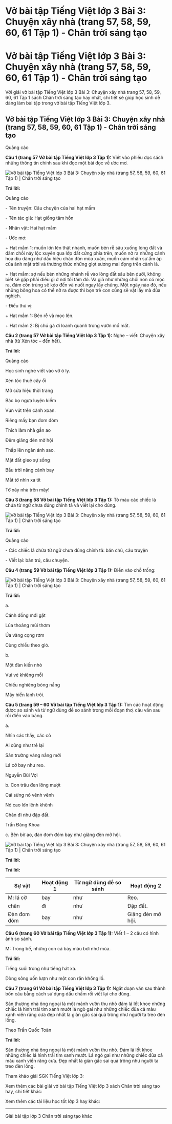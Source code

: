# Vở bài tập Tiếng Việt lớp 3 Bài 3: Chuyện xây nhà (trang 57, 58, 59, 60, 61 Tập 1) - Chân trời sáng tạo

# Vở bài tập Tiếng Việt lớp 3 Bài 3: Chuyện xây nhà (trang 57, 58, 59, 60, 61 Tập 1) - Chân trời sáng tạo

Với giải vở bài tập Tiếng Việt lớp 3 Bài 3: Chuyện xây nhà trang 57, 58, 59, 60, 61 Tập 1 sách Chân trời sáng tạo hay nhất, chi tiết sẽ giúp học sinh dễ dàng làm bài tập trong vở bài tập Tiếng Việt lớp 3.

## Vở bài tập Tiếng Việt lớp 3 Bài 3: Chuyện xây nhà (trang 57, 58, 59, 60, 61 Tập 1) - Chân trời sáng tạo

Quảng cáo

**Câu 1 (trang 57 Vở bài tập Tiếng Việt lớp 3 Tập 1):** Viết vào phiếu đọc sách những thông tin chính sau khi đọc một bài đọc về ước mơ.

![Vở bài tập Tiếng Việt lớp 3 Bài 3: Chuyện xây nhà \(trang 57, 58, 59, 60, 61 Tập 1\) | Chân trời sáng tạo](https://vietjack.com/vbt-tieng-viet-3-ct/images/bai-3-chuyen-xay-nha-sgk-tr-82-1.PNG)

**Trả lời:**

Quảng cáo

\- Tên truyện: Câu chuyện của hai hạt mầm

\- Tên tác giả: Hạt giống tâm hồn

\- Nhân vật: Hai hạt mầm

\- Ước mơ:

\+ Hạt mầm 1: muốn lớn lên thật nhanh, muốn bén rễ sâu xuống lòng đất và đâm chồi nảy lộc xuyên qua lớp đất cứng phía trên, muốn nở ra những cánh hoa dịu dàng như dấu hiệu chào đón mùa xuân, muốn cảm nhận sự ấm áp của ánh mặt trời và thưởng thức những giọt sương mai đọng trên cành lá.

\+ Hạt mầm: sợ nếu bén những nhánh rễ vào lòng đất sâu bên dưới, không biết sẽ gặp phải điều gì ở nơi tối tăm đó. Và giả như những chồi non có mọc ra, đám côn trùng sẽ kéo đến và nuốt ngay lấy chúng. Một ngày nào đó, nếu những bông hoa có thể nở ra được thì bọn trẻ con cũng sẽ vặt lấy mà đùa nghịch.

\- Điều thú vị:

\+ Hạt mầm 1: Bén rễ và mọc lên.

\+ Hạt mầm 2: Bị chú gà đi loanh quanh trong vườn mổ mất.

**Câu 2 (trang 57 Vở bài tập Tiếng Việt lớp 3 Tập 1):** Nghe – viết: Chuyện xây nhà (từ Xén tóc – đến hết).

**Trả lời:**

Quảng cáo

Học sinh nghe viết vào vở ô ly.

Xén tóc thuê cây ổi

Mở cửa hiệu thời trang

Bác bọ ngựa luyện kiếm

Vun vút trên cành xoan.

  


Riêng mấy bạn đom đóm

Thích làm nhà gần ao

Đêm giăng đèn mở hội

Thắp lên ngàn ánh sao.

  


Mặt đất gieo sự sống

Bầu trời nâng cánh bay

Mắt tớ nhìn xa tít

Tớ xây nhà trên mây!

**Câu 3 (trang 58 Vở bài tập Tiếng Việt lớp 3 Tập 1):** Tô màu các chiếc lá chứa từ ngữ chưa đúng chính tả và viết lại cho đúng.

![Vở bài tập Tiếng Việt lớp 3 Bài 3: Chuyện xây nhà \(trang 57, 58, 59, 60, 61 Tập 1\) | Chân trời sáng tạo](https://vietjack.com/vbt-tieng-viet-3-ct/images/bai-3-chuyen-xay-nha-sgk-tr-82-2.PNG)

**Trả lời:**

Quảng cáo

\- Các chiếc lá chứa từ ngữ chưa đúng chính tả: bán chú, câu truyện

\- Viết lại: bán trú, câu chuyện.

**Câu 4 (trang 59 Vở bài tập Tiếng Việt lớp 3 Tập 1):** Điền vào chỗ trống:

![Vở bài tập Tiếng Việt lớp 3 Bài 3: Chuyện xây nhà \(trang 57, 58, 59, 60, 61 Tập 1\) | Chân trời sáng tạo](https://vietjack.com/vbt-tieng-viet-3-ct/images/bai-3-chuyen-xay-nha-sgk-tr-82-3.PNG)

**Trả lời:**

a. 

Cánh đồng mới gặt

Lúa thoảng mùi thơm

Úa vàng cọng rơm

Cùng chiều theo gió.

b. 

Một đàn kiến nhỏ

Vui vẻ khiêng mồi

Chiều nghiêng bóng nắng

Mây hiền lành trôi.

**Câu 5 (trang 59 – 60 Vở bài tập Tiếng Việt lớp 3 Tập 1):** Tìm các hoạt động được so sánh và từ ngữ dùng để so sánh trong mỗi đoạn thơ, câu văn sau rồi điền vào bảng.

a. 

Nhìn các thầy, các cô

Ai cũng như trẻ lại

Sân trường vàng nắng mới

Lá cờ bay như reo.

Nguyễn Bùi Vợi

b. Con trâu đen lông mượt

Cái sừng nó vênh vênh

Nó cao lớn lênh khênh

Chân đi như đập đất.

Trần Đăng Khoa

c. Bên bờ ao, đàn đom đóm bay như giăng đèn mở hội.

![Vở bài tập Tiếng Việt lớp 3 Bài 3: Chuyện xây nhà \(trang 57, 58, 59, 60, 61 Tập 1\) | Chân trời sáng tạo](https://vietjack.com/vbt-tieng-viet-3-ct/images/bai-3-chuyen-xay-nha-sgk-tr-82-4.PNG)

**Trả lời:**

**Trả lời:**

**Sự vật** |  **Hoạt động 1** |  **Từ ngữ dùng để so sánh** |  **Hoạt động 2**  
---|---|---|---  
M: lá cờ |  bay |  như |  Reo.  
chân |  đi |  như |  Đập đất.  
Đàn đom đóm |  bay |  như |  Giăng đèn mở hội.  
  
**Câu 6 (trang 60 Vở bài tập Tiếng Việt lớp 3 Tập 1):** Viết 1 – 2 câu có hình ảnh so sánh.

M: Trong bể, những con cá bảy màu bơi như múa.

**Trả lời:**

Tiếng suối trong như tiếng hát xa.

Dòng sông uốn lượn như một con rắn khổng lồ.

**Câu 7 (trang 61 Vở bài tập Tiếng Việt lớp 3 Tập 1):** Ngắt đoạn văn sau thành bốn câu bằng cách sử dụng dấu chấm rồi viết lại cho đúng.

Sân thượng nhà ông ngoại là một mảnh vườn thu nhỏ đám lá lốt khoe những chiếc lá hình trái tim xanh mướt lá ngò gai như những chiếc đũa cả màu xanh viền răng cưa đẹp nhất là giàn gấc sai quả trông như người ta treo đèn lồng.

Theo Trần Quốc Toàn

**Trả lời:**

Sân thượng nhà ông ngoại là một mảnh vườn thu nhỏ. Đám lá lốt khoe những chiếc lá hình trái tim xanh mướt. Lá ngò gai như những chiếc đũa cả màu xanh viền răng cưa. Đẹp nhất là giàn gấc sai quả trông như người ta treo đèn lồng.

Tham khảo giải SGK Tiếng Việt lớp 3:

Xem thêm các bài giải vở bài tập Tiếng Việt lớp 3 sách Chân trời sáng tạo hay, chi tiết khác:

Xem thêm các tài liệu học tốt lớp 3 hay khác:

* * *

Giải bài tập lớp 3 Chân trời sáng tạo khác
